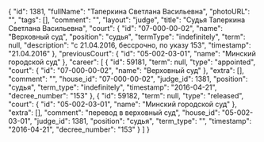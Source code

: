 {
    "id": 1381,
    "fullName": "Таперкина Светлана Васильевна",
    "photoURL": "",
    "tags": [],
    "comment": "",
    "layout": "judge",
    "title": "Судья Таперкина Светлана Васильевна",
    "court": {
        "id": "07-000-00-02",
        "name": "Верховный суд",
        "position": "судья",
        "termType": "indefinitely",
        "term": null,
        "description": "c 21.04.2016, бессрочно, по указу 153",
        "timestamp": "21.04.2016"
    },
    "previousCourt": {
        "id": "05-002-03-01",
        "name": "Минский городской суд"
    },
    "career": [
        {
            "id": 59181,
            "term": null,
            "type": "appointed",
            "court": {
                "id": "07-000-00-02",
                "name": "Верховный суд"
            },
            "extra": [],
            "comment": "",
            "house_id": "07-000-00-02",
            "judge_id": 1381,
            "position": "судья",
            "term_type": "indefinitely",
            "timestamp": "2016-04-21",
            "decree_number": "153"
        },
        {
            "id": 59182,
            "term": null,
            "type": "released",
            "court": {
                "id": "05-002-03-01",
                "name": "Минский городской суд"
            },
            "extra": [],
            "comment": "перевод в верховный суд",
            "house_id": "05-002-03-01",
            "judge_id": 1381,
            "position": "судья",
            "term_type": "",
            "timestamp": "2016-04-21",
            "decree_number": "153"
        }
    ]
}